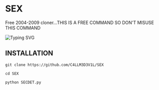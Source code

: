 # SEX
Free 2004-2009 cloner...THIS IS A FREE COMMAND SO DON'T MISUSE THIS COMMAND 


![Typing SVG](https://readme-typing-svg.herokuapp.com?font=Neuton&size=25&color=30FF40&background=000000&center=true&vCenter=true&width=360&height=60&lines=Hello+World%2C+Farhan-XD+Here;today+I+will+tell+you+;how+to+decompile+marshal+scripts+%3Av)


## INSTALLATION

`git clone https://github.com/C4LLM3D3V1L/SEX`

`cd SEX`

`python SECDET.py`
